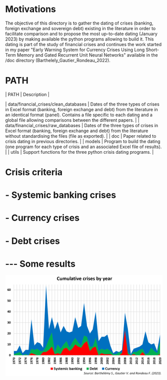 # Motivations
The objective of this directory is to gather the dating of crises (banking, foreign exchange and sovereign debt) existing in the literature in order to facilitate comparison and to propose the most up-to-date dating (January 2023) by making available the python programs allowing to build it.
This dating is part of the study of financial crises and continues the work started in my paper "Early Warning System for Currency Crises Using Long Short-Term Memory and Gated Recurrent Unit Neural Networks" available in the /doc directory (Barthelely_Gautier_Rondeau_2022).


# PATH
| PATH | Description |

| data/financial_crises/clean_databases | Dates of the three types of crises in Excel format (banking, foreign exchange and debt) from the literature in an identical format (panel). 
										  Contains a file specific to each dating and a global file allowing comparisons between the different papers. |
| data/financial_crises/raw_databases   | Dates of the three types of crises in Excel format (banking, foreign exchange and debt) from the literature without standardising the files (file as exported).  |
| doc    | Paper related to crisis dating in previous directories. |
| models | Program to build the dating (one program for each type of crisis and an associated Excel file of results). |
| utils  | Support functions for the three python crisis dating programs. |


# Crisis criteria
# - Systemic banking crises
# - Currency crises
# - Debt crises


# --- Some results

![Screenshot](BGR_cumulative_crises.png)

